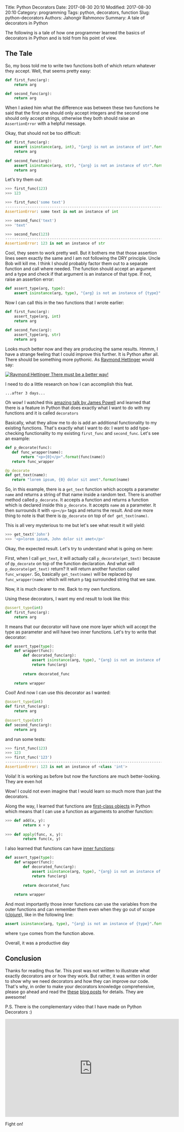 Title: Python Decorators
Date: 2017-08-30 20:10
Modified: 2017-08-30 20:10
Category: programming
Tags: python, decorators, function
Slug: python-decorators
Authors: Jahongir Rahmonov
Summary: A tale of decorators in Python

The following is a tale of how one programmer learned the basics of decorators in Python and is told from his point of view.

## The Tale
So, my boss told me to write two functions both of which return whatever they accept. Well, that seems pretty easy:

```python
def first_func(arg):
    return arg

def second_func(arg):
    return arg
```
        
When I asked him what the difference was between these two functions he said that the first one should only accept integers and
the second one should only accept strings, otherwise they both should raise an `AssertionError` with a helpful message.

Okay, that should not be too difficult:

```python
def first_func(arg):
    assert isinstance(arg, int), "{arg} is not an instance of int".format(arg=arg)
    return arg
    
def second_func(arg):
    assert isinstance(arg, str), "{arg} is not an instance of str".format(arg=arg)
    return arg
```
        
Let's try them out:

```python
>>> first_func(123)
>>> 123

>>> first_func('some text')
---------------------------------------------------------------------------
AssertionError: some text is not an instance of int

>>> second_func('text')
>>> 'text'

>>> second_func(123)
---------------------------------------------------------------------------
AssertionError: 123 is not an instance of str
```
    
Cool, they seem to work pretty well. But it bothers me that those assertion lines seem exactly the same and I am not following
the DRY principle. Uncle Bob will kill me. I think I should probably factor them out to a separate function and call where needed.
The function should accept an argument and a type and check if that argument is an instance of that type. If not, raise an assertion error:

```python
def assert_type(arg, type):
    assert isinstance(arg, type), "{arg} is not an instance of {type}".format(arg=arg, type=type)
```
        
Now I can call this in the two functions that I wrote earlier:

```python
def first_func(arg):
    assert_type(arg, int)
    return arg
    
def second_func(arg):
    assert_type(arg, str)
    return arg
```
 
Looks much better now and they are producing the same results. Hmmm, I have a strange feeling that I could improve this further. 
It is Python after all. There should be something more pythonic. As [Raymond Hettinger](https://twitter.com/raymondh) would say:
 
<div class="gallery medium">
    <a href="/static/images/post-images/python-decorators/raymondhettinger.jpg" rel="lightbox" title="Raymond Hettinger">
        <img src="/static/images/post-images/python-decorators/raymondhettinger.jpg" alt="Raymond Hettinger">
        <span>There must be a better way!</span>
    </a>
</div> 
 
I need to do a little research on how I can accomplish this feat.
 
    ...after 3 days...
 
Oh wow! I watched this [amazing talk by James Powell](https://www.youtube.com/watch?v=7lmCu8wz8ro) and learned that there is a feature
in Python that does exactly what I want to do with my functions and it is called `decorators` <i class="em em-tada"></i>

Basically, what they allow me to do is add an additional functionality to my existing functions. That's exactly what I want to do: I want
to add type-checking functionality to my existing `first_func` and `second_func`. Let's see an example:

```python
def p_decorate(func):
   def func_wrapper(name):
       return "<p>{0}</p>".format(func(name))
   return func_wrapper

@p_decorate
def get_text(name):
   return "lorem ipsum, {0} dolor sit amet".format(name)
```
   
 
So, in this example, there is a `get_text` function which accepts a parameter `name` and returns a string of that name inside a random text.
There is another method called `p_decorate`. It accepts a function and returns a function which is declared inside this `p_decorate`. It accepts
`name` as a parameter. It then surrounds it with `<p></p>` tags and returns the result. And one more thing to note is that there is
`@p_decorate` on top of `def get_text(name)`.
  
This is all very mysterious to me but let's see what result it will yield:
  
```python
>>> get_text('John')
>>> '<p>lorem ipsum, John dolor sit amet</p>'
```
    
Okay, the expected result. Let's try to understand what is going on here:
    
First, when I call `get_text`, it will actually call `p_decorate(get_text)` because of `@p_decorate` on top of the function declaration.
And what will `p_decorate(get_text)` return? It will return another function called `func_wrapper`. So, basically 
`get_text(name)` will be replaced by `func_wrapper(name)` which will return `p` tag surrounded string that we saw.

Now, it is much clearer to me. Back to my own functions. 

Using these decorators, I want my end result to look like this:

```python
@assert_type(int)
def first_func(arg):
    return arg
```
            
It means that our decorator will have one more layer which will accept the type as parameter and will have two inner functions. Let's 
try to write that decorator:

```python
def assert_type(type):
    def wrapper(func):
        def decorated_func(arg):
            assert isinstance(arg, type), "{arg} is not an instance of {type}".format(arg=arg, type=type)
            return func(arg)
            
        return decorated_func
        
    return wrapper
```
        
Cool! And now I can use this decorator as I wanted:

```python
@assert_type(int)
def first_func(arg):
    return arg
    
@assert_type(str)
def second_func(arg):
    return arg
```
        
and run some tests:
        
```python
>>> first_func(123)
>>> 123
>>> first_func('123')
---------------------------------------------------------------------------
AssertionError: 123 is not an instance of <class 'int'>
```

Voila! It is working as before but now the functions are much better-looking. They are even hot <i class="em em-fire"></i><i class="em em-heart_eyes"></i>

Wow! I could not even imagine that I would learn so much more than just the decorators. 

Along the way, I learned that functions are [first-class objects](https://dbader.org/blog/python-first-class-functions) in Python which means that I can use a function as arguments to another function:

```python
>>> def add(x, y):
        return x + y
        
>>> def apply(func, x, y):
        return func(x, y)
```

I also learned that functions can have [inner functions](http://www.devshed.com/c/a/python/nested-functions-in-python/):

```python
def assert_type(type):
    def wrapper(func):
        def decorated_func(arg):
            assert isinstance(arg, type), "{arg} is not an instance of {type}".format(arg=arg, type=type)
            return func(arg)
            
        return decorated_func
        
    return wrapper
```
        
And most importantly those inner functions can use the variables from the outer functions and can remember them even when 
they go out of scope ([clojure](https://www.programiz.com/python-programming/closure)), like in the following line:

```python
assert isinstance(arg, type), "{arg} is not an instance of {type}".format(arg=arg, type=type)
```
    
where `type` comes from the function above.

Overall, it was a productive day <i class="em em-sunglasses"></i>

## Conclusion
Thanks for reading thus far. This post was not written to illustrate what exactly decorators are or how they work. But rather, it was
written in order to show why we need decorators and how they can improve our code. That's why, in order to make your decorators knowledge
comprehensive, please go ahead and read the [these](http://simeonfranklin.com/blog/2012/jul/1/python-decorators-in-12-steps/) 
[blog posts](https://www.thecodeship.com/patterns/guide-to-python-function-decorators/) for details. They are awesome!

P.S. There is the complementary video that I have made on Python Decorators :)

<iframe width="560" height="315" src="https://www.youtube.com/embed/IJTwV548Qn0" frameborder="0" allowfullscreen></iframe>

Fight on!